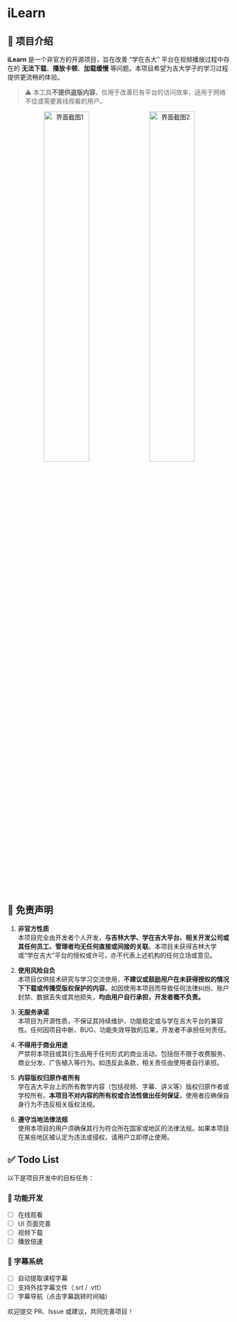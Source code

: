 # iLearn

## 📌 项目介绍

**iLearn** 是一个非官方的开源项目，旨在改善 “学在吉大” 平台在视频播放过程中存在的 **无法下载**、**播放卡顿**、**加载缓慢** 等问题。本项目希望为吉大学子的学习过程提供更流畅的体验。

> ⚠️ 本工具**不提供盗版内容**，仅用于改善已有平台的访问效率，适用于网络不佳或需要离线观看的用户。

<p align="center">
  <img src="https://github.com/user-attachments/assets/02241d3d-7abb-4bc8-91f2-29f9ca2ca45a" alt="界面截图1" width="45%" />
  &nbsp;
  <img src="https://github.com/user-attachments/assets/f6d99662-b320-4912-8845-cbf5afaca3f7" alt="界面截图2" width="45%" />
</p>

## 📜 免责声明

1. **非官方性质**  
   本项目完全由开发者个人开发，**与吉林大学、学在吉大平台、相关开发公司或其任何员工、管理者均无任何直接或间接的关联**。本项目未获得吉林大学或“学在吉大”平台的授权或许可，亦不代表上述机构的任何立场或意见。

2. **使用风险自负**  
   本项目仅供技术研究与学习交流使用，**不建议或鼓励用户在未获得授权的情况下下载或传播受版权保护的内容**。如因使用本项目而导致任何法律纠纷、账户封禁、数据丢失或其他损失，**均由用户自行承担，开发者概不负责。**

3. **无服务承诺**  
   本项目为开源性质，不保证其持续维护、功能稳定或与学在吉大平台的兼容性。任何因项目中断、BUG、功能失效导致的后果，开发者不承担任何责任。

4. **不得用于商业用途**  
   严禁将本项目或其衍生品用于任何形式的商业活动，包括但不限于收费服务、商业分发、广告植入等行为。如违反此条款，相关责任由使用者自行承担。

5. **内容版权归原作者所有**  
   学在吉大平台上的所有教学内容（包括视频、字幕、讲义等）版权归原作者或学校所有。**本项目不对内容的所有权或合法性做出任何保证**，使用者应确保自身行为不违反相关版权法规。

6. **遵守当地法律法规**  
   使用本项目的用户须确保其行为符合所在国家或地区的法律法规。如果本项目在某些地区被认定为违法或侵权，请用户立即停止使用。

## ✅ Todo List

以下是项目开发中的目标任务：

### 🔧 功能开发

- [ ] 在线观看  
- [ ] UI 页面完善  
- [ ] 视频下载  
- [ ] 播放倍速  

### 📝 字幕系统

- [ ] 自动提取课程字幕  
- [ ] 支持外挂字幕文件（.srt / .vtt）  
- [ ] 字幕导航（点击字幕跳转时间轴）  

欢迎提交 PR、Issue 或建议，共同完善项目！
